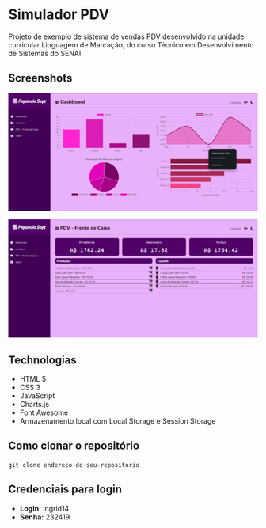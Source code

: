 # Simulador PDV

Projeto de exemplo de sistema de vendas PDV desenvolvido na unidade curricular Linguagem de Marcação, do curso Técnico em Desenvolvimento de Sistemas do SENAI.

## Screenshots 

![Tela de Dashboard](https://github.com/ingrid-014/Simulador-PDV/blob/master/telas/Captura%20de%20tela%202025-10-22%20104208.png "Tela de Dashboard")

![Tela de PDV](https://github.com/ingrid-014/Simulador-PDV/blob/master/telas/Captura%20de%20tela%202025-10-22%20104517.png "Tela de PDV")


## Technologias 

- HTML 5
- CSS 3 
- JavaScript
- Charts.js
- Font Awesome
- Armazenamento local com Local Storage e Session Storage

    
## Como clonar o repositório

```console
git clone endereco-do-seu-repositorio
```

## Credenciais para login

- **Login:** ingrid14
- **Senha:** 232419
